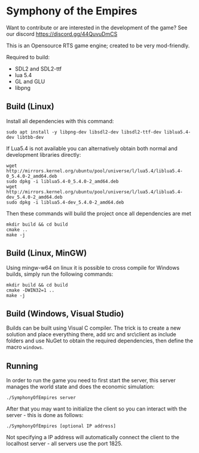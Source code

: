 # Symphony of the Empires

Want to contribute or are interested in the development of the game? See our discord https://discord.gg/44QuvuDmCS

This is an Opensource RTS game engine; created to be very mod-friendly.

Required to build:

* SDL2 and SDL2-ttf
* lua 5.4
* GL and GLU
* libpng

## Build (Linux)
Install all dependencies with this command:
```
sudo apt install -y libpng-dev libsdl2-dev libsdl2-ttf-dev liblua5.4-dev libtbb-dev
```

If Lua5.4 is not available you can alternatively obtain both normal and development libraries directly:
```
wget http://mirrors.kernel.org/ubuntu/pool/universe/l/lua5.4/liblua5.4-0_5.4.0-2_amd64.deb
sudo dpkg -i liblua5.4-0_5.4.0-2_amd64.deb
wget http://mirrors.kernel.org/ubuntu/pool/universe/l/lua5.4/liblua5.4-dev_5.4.0-2_amd64.deb
sudo dpkg -i liblua5.4-dev_5.4.0-2_amd64.deb
```

Then these commands will build the project once all dependencies are met
```
mkdir build && cd build
cmake ..
make -j
```

## Build (Linux, MinGW)
Using mingw-w64 on linux it is possible to cross compile for Windows builds, simply run the following commands:
```
mkdir build && cd build
cmake -DWIN32=1 ..
make -j
```

## Build (Windows, Visual Studio)
Builds can be built using Visual C compiler. The trick is to create a new solution and place everything there, add src and src\\client as include folders and use NuGet to obtain the required dependencies, then define the macro `windows`.

## Running

In order to run the game you need to first start the server, this server manages the world state and does the economic simulation:
```
./SymphonyOfEmpires server
```

After that you may want to initialize the client so you can interact with the server - this is done as follows:
```
./SymphonyOfEmpires [optional IP address]
```
Not specifying a IP address will automatically connect the client to the localhost server - all servers use the port 1825.
